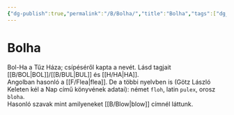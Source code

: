 ```yaml
---
{"dg-publish":true,"permalink":"/B/Bolha/","title":"Bolha","tags":["dg_uploaded"],"created":"2023-10-11T06:14","updated":"2023-10-25T01:05"}
---
```



# Bolha

Bol-Ha a Tűz Háza; csípéséről kapta a nevét. Lásd tagjait [[B/BOL\|BOL]]/[[B/BUL\|BUL]] és [[H/HA\|HA]].  
Angolban hasonló a [[F/Flea\|flea]]. De a többi nyelvben is (Götz László Keleten kél a Nap című könyvének adatai): német `floh`, latin `pulex`, orosz `bloha`.  
Hasonló szavak mint amilyeneket [[B/Blow\|blow]] címnél láttunk.  